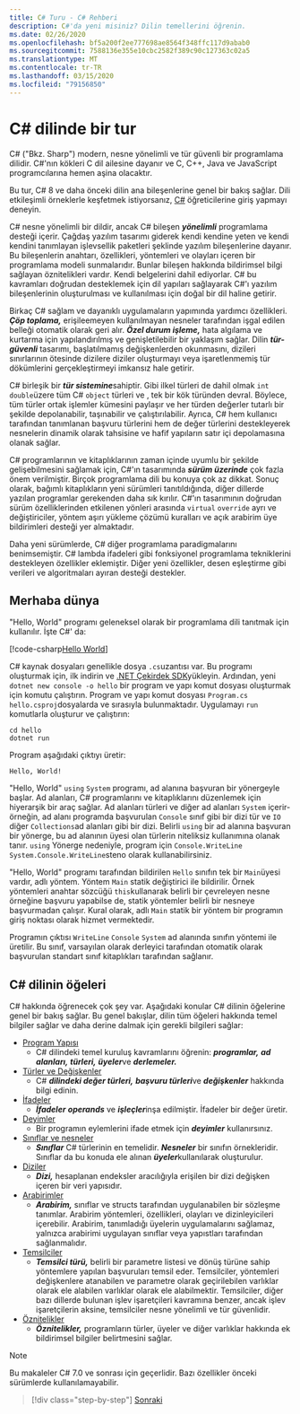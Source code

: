 ```yaml
---
title: C# Turu - C# Rehberi
description: C#'da yeni misiniz? Dilin temellerini öğrenin.
ms.date: 02/26/2020
ms.openlocfilehash: bf5a200f2ee777698ae8564f348ffc117d9abab0
ms.sourcegitcommit: 7588136e355e10cbc2582f389c90c127363c02a5
ms.translationtype: MT
ms.contentlocale: tr-TR
ms.lasthandoff: 03/15/2020
ms.locfileid: "79156850"
---
```

# <a name="a-tour-of-the-c-language"></a>C# dilinde bir tur

C# ("Bkz. Sharp") modern, nesne yönelimli ve tür güvenli bir programlama dilidir. C#'nın kökleri C dil ailesine dayanır ve C, C++, Java ve JavaScript programcılarına hemen aşina olacaktır.

Bu tur, C# 8 ve daha önceki dilin ana bileşenlerine genel bir bakış sağlar. Dili etkileşimli örneklerle keşfetmek istiyorsanız, [C#](../tutorials/intro-to-csharp/index.md) öğreticilerine giriş yapmayı deneyin.

C# nesne yönelimli bir dildir, ancak C# bileşen ***yönelimli*** programlama desteği içerir. Çağdaş yazılım tasarımı giderek kendi kendine yeten ve kendi kendini tanımlayan işlevsellik paketleri şeklinde yazılım bileşenlerine dayanır. Bu bileşenlerin anahtarı, özellikleri, yöntemleri ve olayları içeren bir programlama modeli sunmalarıdır. Bunlar bileşen hakkında bildirimsel bilgi sağlayan öznitelikleri vardır. Kendi belgelerini dahil ediyorlar. C# bu kavramları doğrudan desteklemek için dil yapıları sağlayarak C#'ı yazılım bileşenlerinin oluşturulması ve kullanılması için doğal bir dil haline getirir.

Birkaç C# sağlam ve dayanıklı uygulamaların yapımında yardımcı özellikleri. ***Çöp toplama,*** erişileemeyen kullanılmayan nesneler tarafından işgal edilen belleği otomatik olarak geri alır. ***Özel durum işleme,*** hata algılama ve kurtarma için yapılandırılmış ve genişletilebilir bir yaklaşım sağlar. Dilin ***tür-güvenli*** tasarımı, başlatılmamış değişkenlerden okunmasını, dizileri sınırlarının ötesinde dizilere diziler oluşturmayı veya işaretlenmemiş tür dökümlerini gerçekleştirmeyi imkansız hale getirir.

C# birleşik bir ***tür sistemine***sahiptir. Gibi ilkel türleri de dahil olmak `int` `double`üzere tüm C# `object` türleri ve , tek bir kök türünden devral. Böylece, tüm türler ortak işlemler kümesini paylaşır ve her türden değerler tutarlı bir şekilde depolanabilir, taşınabilir ve çalıştırılabilir. Ayrıca, C# hem kullanıcı tarafından tanımlanan başvuru türlerini hem de değer türlerini destekleyerek nesnelerin dinamik olarak tahsisine ve hafif yapıların satır içi depolamasına olanak sağlar.

C# programlarının ve kitaplıklarının zaman içinde uyumlu bir şekilde gelişebilmesini sağlamak için, C#'ın tasarımında ***sürüm üzerinde*** çok fazla önem verilmiştir. Birçok programlama dili bu konuya çok az dikkat. Sonuç olarak, bağımlı kitaplıkların yeni sürümleri tanıtıldığında, diğer dillerde yazılan programlar gerekenden daha sık kırılır. C#'ın tasarımının doğrudan sürüm özelliklerinden etkilenen yönleri arasında `virtual` `override` ayrı ve değiştiriciler, yöntem aşırı yükleme çözümü kuralları ve açık arabirim üye bildirimleri desteği yer almaktadır.

Daha yeni sürümlerde, C# diğer programlama paradigmalarını benimsemiştir. C# lambda ifadeleri gibi fonksiyonel programlama tekniklerini destekleyen özellikler eklemiştir. Diğer yeni özellikler, desen eşleştirme gibi verileri ve algoritmaları ayıran desteği destekler.

## <a name="hello-world"></a>Merhaba dünya

"Hello, World" programı geleneksel olarak bir programlama dili tanıtmak için kullanılır. İşte C#' da:

[!code-csharp[Hello World](~/samples/snippets/csharp/tour/hello/Program.cs)]

C# kaynak dosyaları genellikle dosya `.cs`uzantısı var. Bu programı oluşturmak için, ilk indirin ve [.NET Çekirdek SDK](https://dotnet.microsoft.com/download)yükleyin. Ardından, yeni `dotnet new console -o hello` bir program ve yapı komut dosyası oluşturmak için komutu çalıştırın. Program ve yapı komut dosyası `Program.cs` `hello.csproj`dosyalarda ve sırasıyla bulunmaktadır. Uygulamayı `run` komutlarla oluşturur ve çalıştırın:

```dotnetcli
cd hello
dotnet run
```

Program aşağıdaki çıktıyı üretir:

```console
Hello, World!
```

"Hello, World" `using` `System` programı, ad alanına başvuran bir yönergeyle başlar. Ad alanları, C# programlarını ve kitaplıklarını düzenlemek için hiyerarşik bir araç sağlar. Ad alanları türleri ve diğer ad alanları `System` içerir-örneğin, ad alanı programda başvurulan `Console` sınıf gibi bir dizi tür ve `IO` diğer `Collections`ad alanları gibi bir dizi. Belirli `using` bir ad alanına başvuran bir yönerge, bu ad alanının üyesi olan türlerin niteliksiz kullanımına olanak tanır. `using` Yönerge nedeniyle, program için `Console.WriteLine` `System.Console.WriteLine`steno olarak kullanabilirsiniz.

"Hello, World" programı tarafından bildirilen `Hello` sınıfın tek bir `Main`üyesi vardır, adlı yöntem. Yöntem `Main` statik değiştirici ile bildirilir. Örnek yöntemleri anahtar sözcüğü `this`kullanarak belirli bir çevreleyen nesne örneğine başvuru yapabilse de, statik yöntemler belirli bir nesneye başvurmadan çalışır. Kural olarak, adlı `Main` statik bir yöntem bir programın giriş noktası olarak hizmet vermektedir.

Programın çıktısı `WriteLine` `Console` `System` ad alanında sınıfın yöntemi ile üretilir. Bu sınıf, varsayılan olarak derleyici tarafından otomatik olarak başvurulan standart sınıf kitaplıkları tarafından sağlanır.

## <a name="elements-of-the-c-language"></a>C# dilinin öğeleri

C# hakkında öğrenecek çok şey var. Aşağıdaki konular C# dilinin öğelerine genel bir bakış sağlar. Bu genel bakışlar, dilin tüm öğeleri hakkında temel bilgiler sağlar ve daha derine dalmak için gerekli bilgileri sağlar:

- [Program Yapısı](program-structure.md)
  - C# dilindeki temel kuruluş kavramlarını öğrenin: ***programlar,*** ***ad alanları,*** ***türleri,*** ***üyeler***ve ***derlemeler.***
- [Türler ve Değişkenler](types-and-variables.md)
  - C# ***dilindeki değer türleri,*** ***başvuru türleri***ve ***değişkenler*** hakkında bilgi edinin.
- [İfadeler](expressions.md)
  - ***İfadeler*** ***operands*** ve ***işleçler***inşa edilmiştir. İfadeler bir değer üretir.
- [Deyimler](statements.md)
  - Bir programın eylemlerini ifade etmek için ***deyimler*** kullanırsınız.
- [Sınıflar ve nesneler](classes-and-objects.md)
  - ***Sınıflar*** C# türlerinin en temelidir. ***Nesneler*** bir sınıfın örnekleridir. Sınıflar da bu konuda ele alınan ***üyeler***kullanılarak oluşturulur.
- [Diziler](arrays.md)
  - ***Dizi,*** hesaplanan endeksler aracılığıyla erişilen bir dizi değişken içeren bir veri yapısıdır.
- [Arabirimler](interfaces.md)
  - ***Arabirim,*** sınıflar ve structs tarafından uygulanabilen bir sözleşme tanımlar. Arabirim yöntemleri, özellikleri, olayları ve dizinleyicileri içerebilir. Arabirim, tanımladığı üyelerin uygulamalarını sağlamaz, yalnızca arabirimi uygulayan sınıflar veya yapıstları tarafından sağlanmalıdır.
- [Temsilciler](delegates.md)
  - ***Temsilci türü,*** belirli bir parametre listesi ve dönüş türüne sahip yöntemlere yapılan başvuruları temsil eder. Temsilciler, yöntemleri değişkenlere atanabilen ve parametre olarak geçirilebilen varlıklar olarak ele alabilen varlıklar olarak ele alabilmektir. Temsilciler, diğer bazı dillerde bulunan işlev işaretçileri kavramına benzer, ancak işlev işaretçilerin aksine, temsilciler nesne yönelimli ve tür güvenlidir.
- [Öznitelikler](attributes.md)
  - ***Öznitelikler,*** programların türler, üyeler ve diğer varlıklar hakkında ek bildirimsel bilgiler belirtmesini sağlar.
  
> [!NOTE]
> Bu makaleler C# 7.0 ve sonrası için geçerlidir. Bazı özellikler önceki sürümlerde kullanılamayabilir.

> [!div class="step-by-step"]
> [Sonraki](program-structure.md)
